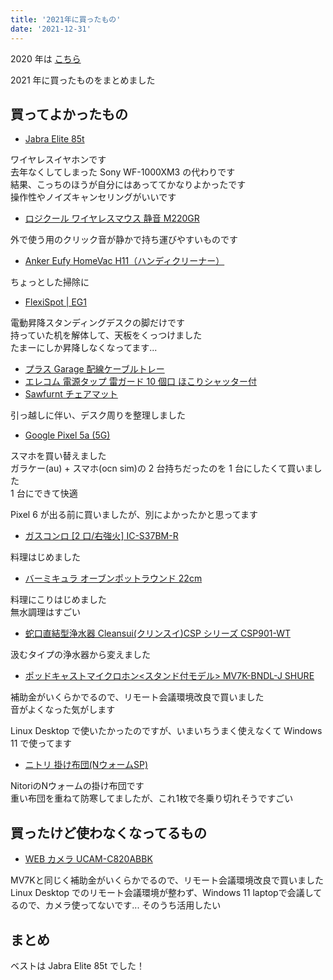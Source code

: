```yaml
---
title: '2021年に買ったもの'
date: '2021-12-31'
---
```


2020 年は [こちら](https://blog.freks.jp/bestbuy-2020)

2021 年に買ったものをまとめました

## 買ってよかったもの

- [Jabra Elite 85t](https://www.amazon.co.jp/gp/product/B08JYHBB1Y/ref=ppx_yo_dt_b_asin_title_o09_s00?ie=UTF8&psc=1)

ワイヤレスイヤホンです  
去年なくしてしまった Sony WF\-1000XM3 の代わりです  
結果、こっちのほうが自分にはあっててかなりよかったです  
操作性やノイズキャンセリングがいいです  

- [ロジクール ワイヤレスマウス 静音 M220GR](https://www.amazon.co.jp/gp/product/B01LPLGD94/ref=ppx_yo_dt_b_asin_title_o02_s00?ie=UTF8&psc=1)

外で使う用のクリック音が静かで持ち運びやすいものです

- [Anker Eufy HomeVac H11（ハンディクリーナー）](https://www.amazon.co.jp/gp/product/B081PJXLFD/ref=ppx_yo_dt_b_asin_title_o09_s00?ie=UTF8&psc=1)

ちょっとした掃除に

- [FlexiSpot \| EG1](https://flexispot.jp/standing-desk/flame/eg1.html)

電動昇降スタンディングデスクの脚だけです  
持っていた机を解体して、天板をくっつけました  
たまーにしか昇降しなくなってます...

- [プラス Garage 配線ケーブルトレー](https://www.amazon.co.jp/gp/product/B08494LN4W/ref=ppx_yo_dt_b_asin_title_o07_s00?ie=UTF8&psc=1)
- [エレコム 電源タップ 雷ガード 10 個口 ほこりシャッター付](https://www.amazon.co.jp/gp/product/B07QKSJDVW/ref=ppx_yo_dt_b_asin_title_o08_s00?ie=UTF8&psc=1)
- [Sawfurnt チェアマット](https://www.amazon.co.jp/gp/product/B0963PRMZN/ref=ppx_yo_dt_b_asin_title_o08_s02?ie=UTF8&psc=1)

引っ越しに伴い、デスク周りを整理しました

- [Google Pixel 5a \(5G\)](https://store.google.com/jp/product/pixel_5a_5g?hl=ja)

スマホを買い替えました  
ガラケー(au) + スマホ(ocn sim)の 2 台持ちだったのを 1 台にしたくて買いました  
1 台にできて快適

Pixel 6 が出る前に買いましたが、別によかったかと思ってます

- [ガスコンロ \[2 口/右強火\] IC\-S37BM\-R](https://www.biccamera.com/bc/item/5583678/)

料理はじめました

- [バーミキュラ オーブンポットラウンド 22cm](https://shop.vermicular.jp/jp/item.php?id=I00000214)

料理にこりはじめました  
無水調理はすごい

- [蛇口直結型浄水器 Cleansui\(クリンスイ\)CSP シリーズ CSP901\-WT](https://www.biccamera.com/bc/item/7752790/)

汲むタイプの浄水器から変えました

- [ポッドキャストマイクロホン<スタンド付モデル> MV7K\-BNDL\-J SHURE](https://www.biccamera.com/bc/item/9414279/)

補助金がいくらかでるので、リモート会議環境改良で買いました  
音がよくなった気がします

Linux Desktop で使いたかったのですが、いまいちうまく使えなくて Windows 11 で使ってます

- [ニトリ 掛け布団\(NウォームSP)](https://www.nitori-net.jp/ec/product/7544641s/)

NitoriのNウォームの掛け布団です  
重い布団を重ねて防寒してましたが、これ1枚で冬乗り切れそうですごい

## 買ったけど使わなくなってるもの

- [WEB カメラ UCAM\-C820ABBK](https://www.biccamera.com/bc/item/8727086/)

MV7Kと同じく補助金がいくらかでるので、リモート会議環境改良で買いました  
Linux Desktop でのリモート会議環境が整わず、Windows 11 laptopで会議してるので、カメラ使ってないです...
そのうち活用したい

## まとめ

ベストは Jabra Elite 85t でした！
